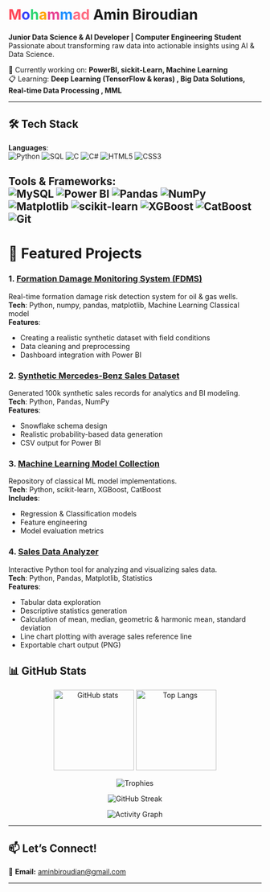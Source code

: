 # <span style="color:#ff4757">M</span><span style="color:#3742fa">o</span><span style="color:#2ed573">h</span><span style="color:#ffa502">a</span><span style="color:#e84393">m</span><span style="color:#1e90ff">m</span><span style="color:#ff6b81">ad</span> Amin Biroudian
**Junior Data Science & AI Developer | Computer Engineering Student**  
Passionate about transforming raw data into actionable insights using AI & Data Science.  

🔬 Currently working on: **PowerBI, sickit-Learn, Machine Learning**  
📋 Learning: **Deep Learning (TensorFlow & keras) , Big Data Solutions, Real-time Data Processing , MML**  

---

## 🛠 Tech Stack  

**Languages**:  
![Python](https://img.shields.io/badge/Python-FFD43B?style=for-the-badge&logo=python&logoColor=black)
![SQL](https://img.shields.io/badge/SQL-005CDB?style=for-the-badge&logo=postgresql&logoColor=white)
![C](https://img.shields.io/badge/C-2E8B57?style=for-the-badge&logo=c&logoColor=white)
![C#](https://img.shields.io/badge/C%23-239120?style=for-the-badge&logo=csharp&logoColor=white)
![HTML5](https://img.shields.io/badge/HTML5-FF6B6B?style=for-the-badge&logo=html5&logoColor=white)
![CSS3](https://img.shields.io/badge/CSS3-1B9CFC?style=for-the-badge&logo=css3&logoColor=white)

**Tools & Frameworks**:  
![MySQL](https://img.shields.io/badge/MySQL-00BFFF?style=for-the-badge&logo=mysql&logoColor=white)
![Power BI](https://img.shields.io/badge/Power%20BI-FF6B81?style=for-the-badge&logo=powerbi&logoColor=white)
![Pandas](https://img.shields.io/badge/Pandas-00D2D3?style=for-the-badge&logo=pandas&logoColor=white)
![NumPy](https://img.shields.io/badge/Numpy-FF7F50?style=for-the-badge&logo=numpy&logoColor=white)
![Matplotlib](https://img.shields.io/badge/Matplotlib-FF6348?style=for-the-badge&logo=matplotlib&logoColor=white)
![scikit-learn](https://img.shields.io/badge/scikit--learn-6C5CE7?style=for-the-badge&logo=scikit-learn&logoColor=white)
![XGBoost](https://img.shields.io/badge/XGBoost-FF8C00?style=for-the-badge&logo=xgboost&logoColor=white)
![CatBoost](https://img.shields.io/badge/CatBoost-8E44AD?style=for-the-badge&logoColor=white)
![Git](https://img.shields.io/badge/Git-F05032?style=for-the-badge&logo=git&logoColor=white)
---

# 📌 Featured Projects  

### 1. [Formation Damage Monitoring System (FDMS)](https://github.com/Ai-ithub/iFDC---FCDDWCSW.git)
Real-time formation damage risk detection system for oil & gas wells.  
**Tech**: Python, numpy, pandas, matplotlib, Machine Learning Classical model  
**Features**:
- Creating a realistic synthetic dataset with field conditions
- Data cleaning and preprocessing
- Dashboard integration with Power BI

### 2. [Synthetic Mercedes-Benz Sales Dataset](https://github.com/aminbiroudian/Mercedes-Benz-Sales)
Generated 100k synthetic sales records for analytics and BI modeling.  
**Tech**: Python, Pandas, NumPy  
**Features**:
- Snowflake schema design
- Realistic probability-based data generation
- CSV output for Power BI

### 3. [Machine Learning Model Collection](https://github.com/aminbiroudian/ML-Models)
Repository of classical ML model implementations.  
**Tech**: Python, scikit-learn, XGBoost, CatBoost  
**Includes**:
- Regression & Classification models
- Feature engineering
- Model evaluation metrics

### 4. [Sales Data Analyzer](https://github.com/aminbiroudian/Sales-Data-Analyzer)
Interactive Python tool for analyzing and visualizing sales data.  
**Tech**: Python, Pandas, Matplotlib, Statistics  
**Features**:
- Tabular data exploration
- Descriptive statistics generation
- Calculation of mean, median, geometric & harmonic mean, standard deviation
- Line chart plotting with average sales reference line
- Exportable chart output (PNG)

## 📊 GitHub Stats  

<p align="center">
  <img src="https://github-readme-stats.vercel.app/api?username=aminbiroudian&show_icons=true&theme=radical" alt="GitHub stats" height="160"/>
  <img src="https://github-readme-stats.vercel.app/api/top-langs/?username=aminbiroudian&layout=compact&theme=radical" alt="Top Langs" height="160"/>
</p>

<p align="center">
  <img src="https://github-profile-trophy.vercel.app/?username=aminbiroudian&theme=juicy&column=5&margin-w=15&margin-h=15" alt="Trophies"/>
</p>

<p align="center">
  <img src="https://github-readme-streak-stats.herokuapp.com/?user=aminbiroudian&theme=radical&card_width=800" alt="GitHub Streak"/>
</p>

<p align="center">
  <img src="https://github-profile-activity-graph.vercel.app/graph?username=aminbiroudian&bg_color=1e1e2f&color=ff6b81&line=ff6348&point=00d2d3&hide_border=true&custom_title=Contribution%20Graph" alt="Activity Graph"/>
</p>

---

## 📫 Let’s Connect!  
📧 **Email:** aminbiroudian@gmail.com  

---
